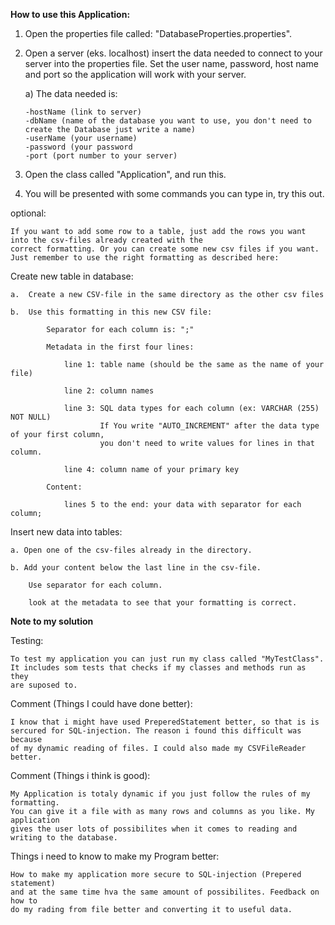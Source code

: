 **How to use this Application:**

1.  Open the properties file called: "DatabaseProperties.properties".

2.  Open a server (eks. localhost) insert the data needed to connect to your server into the properties file.
    Set the user name, password, host name and port so the application will work with your server.

    a) The data needed is:

        -hostName (link to server)
        -dbName (name of the database you want to use, you don't need to create the Database just write a name)
        -userName (your username)
        -password (your password
        -port (port number to your server)


3.  Open the class called "Application", and run this.

4.  You will be presented with some commands you can type in, try this out.


optional:

    If you want to add some row to a table, just add the rows you want into the csv-files already created with the
    correct formatting. Or you can create some new csv files if you want.
    Just remember to use the right formatting as described here:


Create new table in database:

    a.  Create a new CSV-file in the same directory as the other csv files

    b.  Use this formatting in this new CSV file:

            Separator for each column is: ";"

            Metadata in the first four lines:

                line 1: table name (should be the same as the name of your file)

                line 2: column names

                line 3: SQL data types for each column (ex: VARCHAR (255) NOT NULL)
                        If You write "AUTO_INCREMENT" after the data type of your first column,
                        you don't need to write values for lines in that column.

                line 4: column name of your primary key

            Content:

                lines 5 to the end: your data with separator for each column;


Insert new data into tables:

    a. Open one of the csv-files already in the directory.

    b. Add your content below the last line in the csv-file.

        Use separator for each column.

        look at the metadata to see that your formatting is correct.


**Note to my solution**

Testing:
    
    To test my application you can just run my class called "MyTestClass".
    It includes som tests that checks if my classes and methods run as they
    are suposed to.
    
Comment (Things I could have done better):

    I know that i might have used PreperedStatement better, so that is is 
    sercured for SQL-injection. The reason i found this difficult was because
    of my dynamic reading of files. I could also made my CSVFileReader better.
    
    
Comment (Things i think is good):
    
    My Application is totaly dynamic if you just follow the rules of my formatting.
    You can give it a file with as many rows and columns as you like. My application
    gives the user lots of possibilites when it comes to reading and writing to the database.
    
    
Things i need to know to make my Program better:

    How to make my application more secure to SQL-injection (Prepered statement)
    and at the same time hva the same amount of possibilites. Feedback on how to
    do my rading from file better and converting it to useful data. 

    